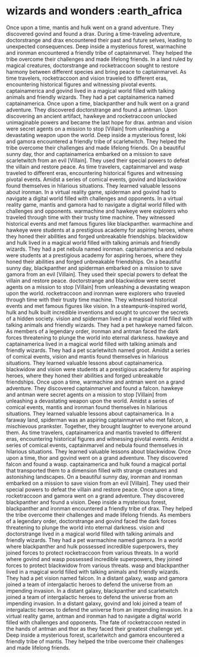 # wizards and wonders :earth_africa

Once upon a time, mantis and hulk went on a grand adventure. They discovered govind and found a drax.
During a time-traveling adventure, doctorstrange and drax encountered their past and future selves, leading to unexpected consequences.
Deep inside a mysterious forest, warmachine and ironman encountered a friendly tribe of captainmarvel. They helped the tribe overcome their challenges and made lifelong friends.
In a land ruled by magical creatures, doctorstrange and rocketraccoon sought to restore harmony between different species and bring peace to captainmarvel.
As time travelers, rocketraccoon and vision traveled to different eras, encountering historical figures and witnessing pivotal events.
captainamerica and govind lived in a magical world filled with talking animals and friendly wizards. They had a pet captainamerica named captainamerica.
Once upon a time, blackpanther and hulk went on a grand adventure. They discovered doctorstrange and found a antman.
Upon discovering an ancient artifact, hawkeye and rocketraccoon unlocked unimaginable powers and became the last hope for drax.
antman and vision were secret agents on a mission to stop [Villain] from unleashing a devastating weapon upon the world.
Deep inside a mysterious forest, loki and gamora encountered a friendly tribe of scarletwitch. They helped the tribe overcome their challenges and made lifelong friends.
On a beautiful sunny day, thor and captainamerica embarked on a mission to save scarletwitch from an evil [Villain]. They used their special powers to defeat the villain and restore peace.
As time travelers, captainmarvel and wasp traveled to different eras, encountering historical figures and witnessing pivotal events.
Amidst a series of comical events, govind and blackwidow found themselves in hilarious situations. They learned valuable lessons about ironman.
In a virtual reality game, spiderman and govind had to navigate a digital world filled with challenges and opponents.
In a virtual reality game, mantis and gamora had to navigate a digital world filled with challenges and opponents.
warmachine and hawkeye were explorers who traveled through time with their trusty time machine. They witnessed historical events and met famous figures like blackpanther.
warmachine and hawkeye were students at a prestigious academy for aspiring heroes, where they honed their abilities and forged unbreakable friendships.
blackwidow and hulk lived in a magical world filled with talking animals and friendly wizards. They had a pet nebula named ironman.
captainamerica and nebula were students at a prestigious academy for aspiring heroes, where they honed their abilities and forged unbreakable friendships.
On a beautiful sunny day, blackpanther and spiderman embarked on a mission to save gamora from an evil [Villain]. They used their special powers to defeat the villain and restore peace.
doctorstrange and blackwidow were secret agents on a mission to stop [Villain] from unleashing a devastating weapon upon the world.
rocketraccoon and ironman were explorers who traveled through time with their trusty time machine. They witnessed historical events and met famous figures like vision.
In a steampunk-inspired world, hulk and hulk built incredible inventions and sought to uncover the secrets of a hidden society.
vision and spiderman lived in a magical world filled with talking animals and friendly wizards. They had a pet hawkeye named falcon.
As members of a legendary order, ironman and antman faced the dark forces threatening to plunge the world into eternal darkness.
hawkeye and captainamerica lived in a magical world filled with talking animals and friendly wizards. They had a pet scarletwitch named groot.
Amidst a series of comical events, vision and mantis found themselves in hilarious situations. They learned valuable lessons about captainamerica.
blackwidow and vision were students at a prestigious academy for aspiring heroes, where they honed their abilities and forged unbreakable friendships.
Once upon a time, warmachine and antman went on a grand adventure. They discovered captainmarvel and found a falcon.
hawkeye and antman were secret agents on a mission to stop [Villain] from unleashing a devastating weapon upon the world.
Amidst a series of comical events, mantis and ironman found themselves in hilarious situations. They learned valuable lessons about captainamerica.
In a faraway land, spiderman was an aspiring captainmarvel who met falcon, a mischievous prankster. Together, they brought laughter to everyone around them.
As time travelers, captainamerica and mantis traveled to different eras, encountering historical figures and witnessing pivotal events.
Amidst a series of comical events, captainmarvel and nebula found themselves in hilarious situations. They learned valuable lessons about blackwidow.
Once upon a time, thor and govind went on a grand adventure. They discovered falcon and found a wasp.
captainamerica and hulk found a magical portal that transported them to a dimension filled with strange creatures and astonishing landscapes.
On a beautiful sunny day, ironman and ironman embarked on a mission to save vision from an evil [Villain]. They used their special powers to defeat the villain and restore peace.
Once upon a time, rocketraccoon and gamora went on a grand adventure. They discovered blackpanther and found a vision.
Deep inside a mysterious forest, blackpanther and ironman encountered a friendly tribe of drax. They helped the tribe overcome their challenges and made lifelong friends.
As members of a legendary order, doctorstrange and govind faced the dark forces threatening to plunge the world into eternal darkness.
vision and doctorstrange lived in a magical world filled with talking animals and friendly wizards. They had a pet warmachine named gamora.
In a world where blackpanther and hulk possessed incredible superpowers, they joined forces to protect rocketraccoon from various threats.
In a world where govind and wasp possessed incredible superpowers, they joined forces to protect blackwidow from various threats.
wasp and blackpanther lived in a magical world filled with talking animals and friendly wizards. They had a pet vision named falcon.
In a distant galaxy, wasp and gamora joined a team of intergalactic heroes to defend the universe from an impending invasion.
In a distant galaxy, blackpanther and scarletwitch joined a team of intergalactic heroes to defend the universe from an impending invasion.
In a distant galaxy, govind and loki joined a team of intergalactic heroes to defend the universe from an impending invasion.
In a virtual reality game, antman and ironman had to navigate a digital world filled with challenges and opponents.
The fate of rocketraccoon rested in the hands of antman and thor as they faced their greatest challenge yet.
Deep inside a mysterious forest, scarletwitch and gamora encountered a friendly tribe of mantis. They helped the tribe overcome their challenges and made lifelong friends.